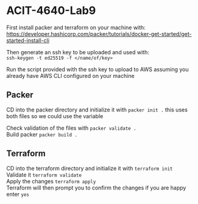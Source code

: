 # ACIT-4640-Lab9

First install packer and terraform on your machine with:  
https://developer.hashicorp.com/packer/tutorials/docker-get-started/get-started-install-cli  

Then generate an ssh key to be uploaded and used with:  
`ssh-keygen -t ed25519 -f </name/of/key>`

Run the script provided with the ssh key to upload to AWS assuming you already have AWS CLI configured on your machine


## Packer  

CD into the packer directory and initialize it with `packer init .` this uses both files so we could use the variable  

Check validation of the files with `packer validate .`  
Build packer `packer build .`  

## Terraform  

CD into the terraform directory and initialize it with `terraform init`  
Validate it `terraform validate`  
Apply the changes `terraform apply`  
Terraform will then prompt you to confirm the changes if you are happy enter `yes`  
